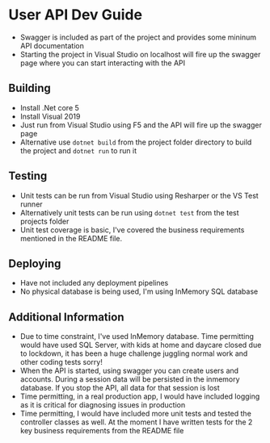 # User API Dev Guide

* Swagger is included as part of the project and provides some mininum API documentation
* Starting the project in Visual Studio on localhost will fire up the swagger page where you can start interacting with the API
  
## Building
* Install .Net core 5
* Install Visual 2019
* Just run from Visual Studio using F5 and the API will fire up the swagger page
* Alternative use `dotnet build` from the project folder directory to build the project and `dotnet run` to run it

## Testing
* Unit tests can be run from Visual Studio using Resharper or the VS Test runner
* Alternatively unit tests can be run using `dotnet test` from the test projects folder
* Unit test coverage is basic, I've covered the business requirements mentioned in the README file.

## Deploying
* Have not included any deployment pipelines
* No physical database is being used, I'm using InMemory SQL database

## Additional Information
* Due to time constraint, I've used InMemory database. Time permitting would have used SQL Server, with kids at home and daycare closed due to lockdown, it has been a huge challenge juggling normal work and other coding tests sorry!
* When the API is started, using swagger you can create users and accounts. During a session data will be persisted in the inmemory database. If you stop the API, all data for that session is lost
* Time permitting, in a real production app, I would have included logging as it is critical for diagnosing issues in production
* Time permitting, I would have included more unit tests and tested the controller classes as well. At the moment I have written tests for the 2 key business requirements from the README file